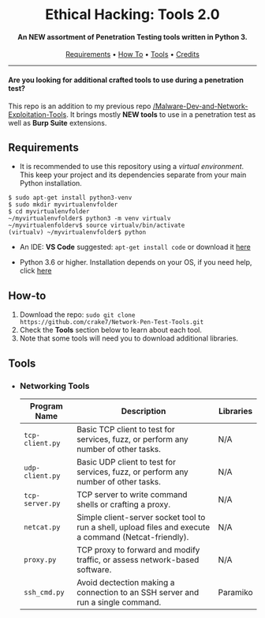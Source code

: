 <h1 align="center"> Ethical Hacking: Tools 2.0</h1>
<h4 align="center">An NEW assortment of Penetration Testing tools written in Python 3.</h4>

<p align="center">
  <a href="#Requirements">Requirements</a> •
  <a href="#How-to">How To</a> •
  <a href="#Tools">Tools</a> •
  <a href="#Credits">Credits</a>
</p>

___

<h4>Are you looking for additional crafted tools to use during a penetration test?</h4>

This repo is an addition to my previous repo [/Malware-Dev-and-Network-Exploitation-Tools](https://github.com/crake7/Malware-Dev-and-Network-Exploitation-Tools). It brings mostly **NEW tools** to use in a penetration test as well as **Burp Suite** extensions.


## Requirements

* It is recommended to use this repository using a *virtual environment*. This keep your project and its dependencies separate from your main Python installation.
```
$ sudo apt-get install python3-venv
$ sudo mkdir myvirtualenvfolder
$ cd myvirtualenvfolder
~/myvirtualenvfolder$ python3 -m venv virtualv
~/myvirtualenfolderv$ source virtualv/bin/activate
(virtualv) ~/myvirtualenvfolder$ python
```
* An IDE: **VS Code** suggested: `apt-get install code` or download it [here](https://code.visualstudio.com/download)

* Python 3.6 or higher. Installation depends on your OS, if you need help, click [here](https://realpython.com/installing-python/)

## How-to

1. Download the repo: `sudo git clone https://github.com/crake7/Network-Pen-Test-Tools.git`
2. Check the **Tools** section below to learn about each tool.
3. Note that some tools will need you to download additional libraries. 

## Tools

* <h3>Networking Tools</h3>

   | Program Name | Description| Libraries|
   | --- | --- | --- |
   | `tcp-client.py`| Basic TCP client to test for services, fuzz, or perform any number of other tasks. | N/A |
   | `udp-client.py`| Basic UDP client to test for services, fuzz, or perform any number of other tasks. | N/A |
   | `tcp-server.py`| TCP server to write command shells or crafting a proxy. | N/A |
   | `netcat.py`| Simple client-server socket tool to run a shell, upload files and execute a command (Netcat-friendly). | N/A |
   | `proxy.py`| TCP proxy to forward and modify traffic, or assess network-based software. | N/A |
   | `ssh_cmd.py`| Avoid dectection making a connection to an SSH server and run a single command. | Paramiko | 



